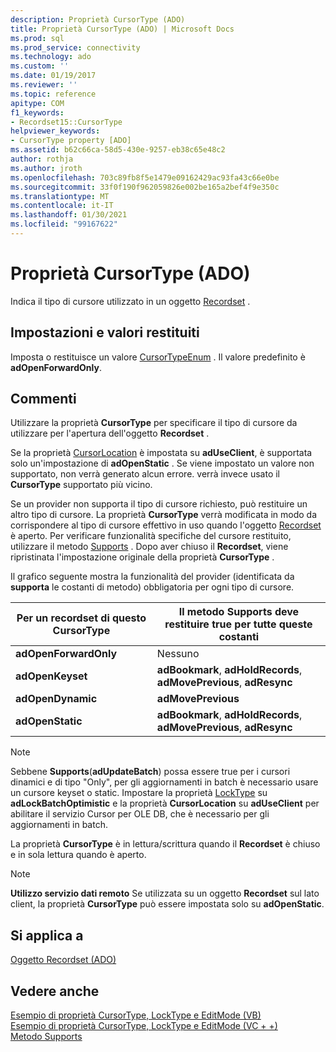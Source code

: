 ```yaml
---
description: Proprietà CursorType (ADO)
title: Proprietà CursorType (ADO) | Microsoft Docs
ms.prod: sql
ms.prod_service: connectivity
ms.technology: ado
ms.custom: ''
ms.date: 01/19/2017
ms.reviewer: ''
ms.topic: reference
apitype: COM
f1_keywords:
- Recordset15::CursorType
helpviewer_keywords:
- CursorType property [ADO]
ms.assetid: b62c66ca-58d5-430e-9257-eb38c65e48c2
author: rothja
ms.author: jroth
ms.openlocfilehash: 703c89fb8f5e1479e09162429ac93fa43c66e0be
ms.sourcegitcommit: 33f0f190f962059826e002be165a2bef4f9e350c
ms.translationtype: MT
ms.contentlocale: it-IT
ms.lasthandoff: 01/30/2021
ms.locfileid: "99167622"
---
```

# <a name="cursortype-property-ado"></a>Proprietà CursorType (ADO)
Indica il tipo di cursore utilizzato in un oggetto [Recordset](./recordset-object-ado.md) .  
  
## <a name="settings-and-return-values"></a>Impostazioni e valori restituiti  
 Imposta o restituisce un valore [CursorTypeEnum](./cursortypeenum.md) . Il valore predefinito è **adOpenForwardOnly**.  
  
## <a name="remarks"></a>Commenti  
 Utilizzare la proprietà **CursorType** per specificare il tipo di cursore da utilizzare per l'apertura dell'oggetto **Recordset** .  
  
 Se la proprietà [CursorLocation](./cursorlocation-property-ado.md) è impostata su **adUseClient**, è supportata solo un'impostazione di **adOpenStatic** . Se viene impostato un valore non supportato, non verrà generato alcun errore. verrà invece usato il **CursorType** supportato più vicino.  
  
 Se un provider non supporta il tipo di cursore richiesto, può restituire un altro tipo di cursore. La proprietà **CursorType** verrà modificata in modo da corrispondere al tipo di cursore effettivo in uso quando l'oggetto [Recordset](./recordset-object-ado.md) è aperto. Per verificare funzionalità specifiche del cursore restituito, utilizzare il metodo [Supports](./supports-method.md) . Dopo aver chiuso il **Recordset**, viene ripristinata l'impostazione originale della proprietà **CursorType** .  
  
 Il grafico seguente mostra la funzionalità del provider (identificata da **supporta** le costanti di metodo) obbligatoria per ogni tipo di cursore.  
  
|Per un recordset di questo CursorType|Il metodo Supports deve restituire true per tutte queste costanti|  
|----------------------------------------|---------------------------------------------------------------------|  
|**adOpenForwardOnly**|Nessuno|  
|**adOpenKeyset**|**adBookmark**, **adHoldRecords**, **adMovePrevious**, **adResync**|  
|**adOpenDynamic**|**adMovePrevious**|  
|**adOpenStatic**|**adBookmark**, **adHoldRecords**, **adMovePrevious**, **adResync**|  
  
> [!NOTE]
>  Sebbene **Supports**(**adUpdateBatch**) possa essere true per i cursori dinamici e di tipo "Only", per gli aggiornamenti in batch è necessario usare un cursore keyset o static. Impostare la proprietà [LockType](./locktype-property-ado.md) su **adLockBatchOptimistic** e la proprietà **CursorLocation** su **adUseClient** per abilitare il servizio Cursor per OLE DB, che è necessario per gli aggiornamenti in batch.  
  
 La proprietà **CursorType** è in lettura/scrittura quando il **Recordset** è chiuso e in sola lettura quando è aperto.  
  
> [!NOTE]
>  **Utilizzo servizio dati remoto** Se utilizzata su un oggetto **Recordset** sul lato client, la proprietà **CursorType** può essere impostata solo su **adOpenStatic**.  
  
## <a name="applies-to"></a>Si applica a  
 [Oggetto Recordset (ADO)](./recordset-object-ado.md)  
  
## <a name="see-also"></a>Vedere anche  
 [Esempio di proprietà CursorType, LockType e EditMode (VB)](./cursortype-locktype-and-editmode-properties-example-vb.md)   
 [Esempio di proprietà CursorType, LockType e EditMode (VC + +)](./cursortype-locktype-and-editmode-properties-example-vc.md)   
 [Metodo Supports](./supports-method.md)